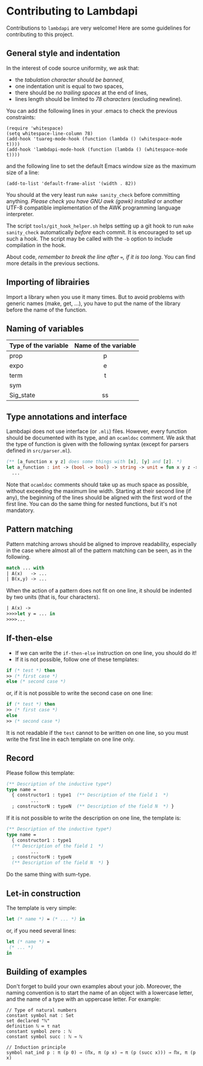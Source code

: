 Contributing to Lambdapi
========================

Contributions to `lambdapi` are very welcome!
Here are some guidelines for contributing to this project.


General style and indentation
-----------------------------

In the interest of code source uniformity, we ask that:
 - the *tabulation character should be banned*,
 - one indentation unit is equal to two spaces,
 - there should be *no trailing spaces* at the end of lines,
 - lines length should be limited to *78 characters* (excluding newline).

You can add the following lines in your .emacs to check the previous constraints:
```
(require 'whitespace)
(setq whitespace-line-column 78)
(add-hook 'tuareg-mode-hook (function (lambda () (whitespace-mode t))))
(add-hook 'lambdapi-mode-hook (function (lambda () (whitespace-mode t))))
```
and the following line to set the default Emacs window size as the maximum size of a line:
```
(add-to-list 'default-frame-alist '(width . 82))
```

You should at the very least run `make sanity_check` before committing anything.
*Please check you have GNU awk (gawk) installed* or another UTF-8 compatible
implementation of the AWK programming language interpreter.

The script `tools/git_hook_helper.sh` helps setting up a git hook to run
`make sanity_check` automatically *before* each commit.
It is encouraged to set up such a hook.
The script may be called with the `-b` option to include compilation in the
hook.

About code, *remember to break the line after `=`, if it is too long*.
You can find more details in the previous sections.

Importing of librairies
-----------------------

Import a library when you use it many times.
But to avoid problems with generic names (make, get, ...), you have to put the name of the library before the name of the function.

Naming of variables
-------------------

Type of the variable | Name of the variable
          -          |        :-:
       prop          |        p
       expo          |        e
       term          |        t
       sym           |
     Sig_state       |        ss
     
Type annotations and interface
------------------------------

Lambdapi does not use interface (or `.mli`) files. However, every function
should be documented with its type, and an `ocamldoc` comment. We ask that
the type of function is given with the following syntax (except for parsers
defined in `src/parser.ml`).
```ocaml
(** [a_function x y z] does some things with [x], [y] and [z]. *)
let a_function : int -> (bool -> bool) -> string -> unit = fun x y z ->
  ...
```

Note that `ocamldoc` comments should take up as much space as possible,
without exceeding the maximum line width. Starting at their second line
(if any), the beginning of the lines should be aligned with the first word
of the first line.
You can do the same thing for nested functions, but it's not mandatory.

Pattern matching
----------------

Pattern matching arrows should be aligned to improve readability, especially in the case where almost all of the pattern matching can be seen, as in the
following.
```ocaml
match ... with
| A(x)   -> ...
| B(x,y) -> ...
```

When the action of a pattern does not fit on one line, it should be indented
by two units (that is, four characters).
```OCaml
| A(x) ->
>>>>let y = ... in
>>>>...
```

If-then-else
------------

* If we can write the `if-then-else` instruction on one line, you should do it!
* If it is not possible, follow one of these templates:
```OCaml
if (* test *) then
>> (* first case *)
else (* second case *)
```
or, if it is not possible to write the second case on one line:
```OCaml
if (* test *) then
>> (* first case *)
else 
>> (* second case *)
```
It is not readable if the `test` cannot to be written on one line, so you must write the first line in each template on one line only.

Record
------

Please follow this template:
```OCaml
(** Description of the inductive type*)
type name =
  { constructor1 : type1  (** Description of the field 1  *)
         ...
  ; constructorN : typeN  (** Description of the field N  *) }
```
If it is not possible to write the description on one line, the template is:
```OCaml
(** Description of the inductive type*)
type name =
  { constructor1 : type1
  (** Description of the field 1  *)
         ...
  ; constructorN : typeN
  (** Description of the field N  *) }
```

Do the same thing with sum-type.

Let-in construction
-------------------

The template is very simple:
```OCaml
let (* name *) = (* ... *) in
```
or, if you need several lines:
```OCaml
let (* name *) =
 (* ... *)
in
```

Building of examples
--------------------

Don't forget to build your own examples about your job.
Moreover, the naming convention is to start the name of an object with a lowercase letter, and the name of a type with an uppercase letter.
For example:
```
// Type of natural numbers
constant symbol nat : Set
set declared "ℕ"
definition ℕ ≔ τ nat
constant symbol zero : ℕ
constant symbol succ : ℕ → ℕ

// Induction principle
symbol nat_ind p : π (p 0) → (Πx, π (p x) → π (p (succ x))) → Πx, π (p x)
```

